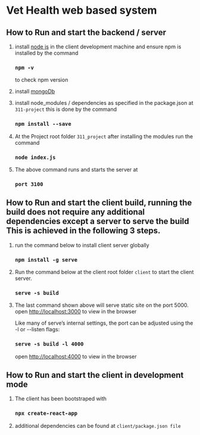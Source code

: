# Vet Health web based system

## How to Run and start the backend / server

1. install [node js](https://nodejs.dev/) in the client development machine and ensure npm is installed by the command

   ### `npm -v`

   to check npm version

2. install [mongoDb](https://www.mongodb.com/)

3. install node_modules / dependencies as specified in the package.json at `311-project` this is done by the command
   ### `npm install --save`
4. At the Project root folder `311_project` after installing the modules run the command
   ### `node index.js`
5. The above command runs and starts the server at
   ### `port 3100`

## How to Run and start the client build, running the build does not require any additional dependencies except a server to serve the build This is achieved in the following 3 steps.

1. run the command below to install client server globally
   ### `npm install -g serve`
2. Run the command below at the client root folder `client`
   to start the client server.
   ### `serve -s build`
3. The last command shown above will serve static site on the port 5000.
   open [http://localhost:3000](http://localhost:3000) to view in the browser

   Like many of serve’s internal settings, the port can be adjusted using the -l or --listen flags:

   ### `serve -s build -l 4000`

   open [http://localhost:4000](http://localhost:4000) to view in the browser

## How to Run and start the client in development mode

1. The client has been bootstraped with
   ### `npx create-react-app`
2. additional dependencies can be found at `client/package.json file`
